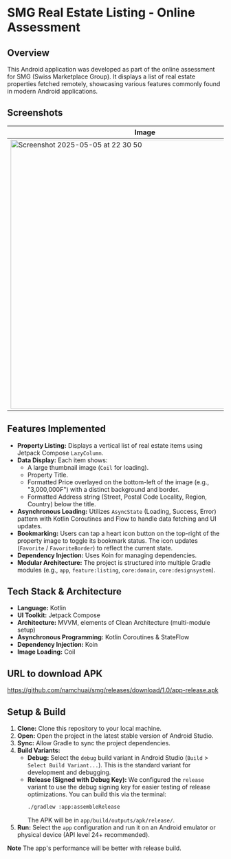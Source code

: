 # SMG Real Estate Listing - Online Assessment

## Overview

This Android application was developed as part of the online assessment for SMG (Swiss Marketplace Group). It displays a list of real estate properties fetched remotely, showcasing various features commonly found in modern Android applications.

## Screenshots

| Image             | Image             |
|----------------------|----------------------|
| <img width="625" alt="Screenshot 2025-05-05 at 22 30 50" src="https://github.com/user-attachments/assets/c1ed98a5-cf82-483c-8f3f-e4cd2ae8909b" />    | <img width="625" alt="Screenshot 2025-05-05 at 22 32 05" src="https://github.com/user-attachments/assets/677bf884-87f0-493e-a089-672685aca008" /> |

## Features Implemented

*   **Property Listing:** Displays a vertical list of real estate items using Jetpack Compose `LazyColumn`.
*   **Data Display:** Each item shows:
    *   A large thumbnail image (`Coil` for loading).
    *   Property Title.
    *   Formatted Price overlayed on the bottom-left of the image (e.g., "3,000,000₣") with a distinct background and border.
    *   Formatted Address string (Street, Postal Code Locality, Region, Country) below the title.
*   **Asynchronous Loading:** Utilizes `AsyncState` (Loading, Success, Error) pattern with Kotlin Coroutines and Flow to handle data fetching and UI updates.
*   **Bookmarking:** Users can tap a heart icon button on the top-right of the property image to toggle its bookmark status. The icon updates (`Favorite` / `FavoriteBorder`) to reflect the current state.
*   **Dependency Injection:** Uses Koin for managing dependencies.
*   **Modular Architecture:** The project is structured into multiple Gradle modules (e.g., `app`, `feature:listing`, `core:domain`, `core:designsystem`).

## Tech Stack & Architecture

*   **Language:** Kotlin
*   **UI Toolkit:** Jetpack Compose
*   **Architecture:** MVVM, elements of Clean Architecture (multi-module setup)
*   **Asynchronous Programming:** Kotlin Coroutines & StateFlow
*   **Dependency Injection:** Koin
*   **Image Loading:** Coil

## URL to download APK
https://github.com/namchuai/smg/releases/download/1.0/app-release.apk

## Setup & Build

1.  **Clone:** Clone this repository to your local machine.
2.  **Open:** Open the project in the latest stable version of Android Studio.
3.  **Sync:** Allow Gradle to sync the project dependencies.
4.  **Build Variants:**
    *   **Debug:** Select the `debug` build variant in Android Studio (`Build` > `Select Build Variant...`). This is the standard variant for development and debugging.
    *   **Release (Signed with Debug Key):** We configured the `release` variant to use the debug signing key for easier testing of release optimizations. You can build this via the terminal:
        ```bash
        ./gradlew :app:assembleRelease
        ```
        The APK will be in `app/build/outputs/apk/release/`.
5.  **Run:** Select the `app` configuration and run it on an Android emulator or physical device (API level 24+ recommended).

**Note** The app's performance will be better with release build.
